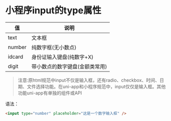 # 小程序input的type属性

| 值     | 说明                           |
| ------ | ------------------------------ |
| text   | 文本框                         |
| number | 纯数字框(无小数点)             |
| idcard | 身份证输入键盘(纯数字+X)       |
| digit  | 带小数点的数字键盘(金额类常用) |

> 注意:原html规范中input不仅是输入框，还有radio、checkbox、时间、日期、文件选择功能。在uni-app和小程序规范中，input仅仅是输入框。其他功能uni-app有单独的组件或API

语法：

```html
<input type="number" placeholder="这是一个数字输入框" />
```

